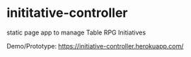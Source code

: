 # inititative-controller
static page app to manage Table RPG Initiatives

Demo/Prototype: https://initiative-controller.herokuapp.com/
